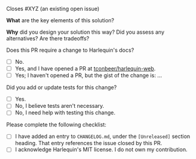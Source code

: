 Closes #XYZ (an existing open issue)

**What** are the key elements of this solution?

**Why** did you design your solution this way? Did you assess any alternatives? Are there tradeoffs?

Does this PR require a change to Harlequin's docs?
- [ ] No.
- [ ] Yes, and I have opened a PR at [tconbeer/harlequin-web](https://github.com/tconbeer/harlequin-web).
- [ ] Yes; I haven't opened a PR, but the gist of the change is: ...

Did you add or update tests for this change?
- [ ] Yes.
- [ ] No, I believe tests aren't necessary.
- [ ] No, I need help with testing this change.

Please complete the following checklist:
- [ ] I have added an entry to `CHANGELOG.md`, under the `[Unreleased]` section heading. That entry references the issue closed by this PR.
- [ ] I acknowledge Harlequin's MIT license. I do not own my contribution.
